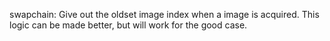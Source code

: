 swapchain: Give out the oldset image index when a image is acquired. This logic
can be made better, but will work for the good case.

